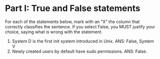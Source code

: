 # Part I: True and False statements

For each of the statements below, mark with an “X” the column that correctly classifies the sentence. If you select False, you MUST justify your choice, saying what is wrong with the statement.

1. System D is the first init system introduced in Unix. ANS: False, System V
2. Newly created users by default have sudo permissions. ANS: False.
